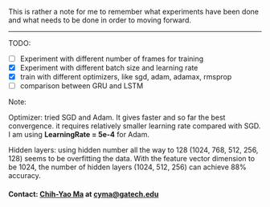 This is rather a note for me to remember what experiments have been done and what needs to be done in order to moving forward. 

---
TODO: 
- [ ] Experiment with different number of frames for training
- [x] Experiment with different batch size and learning rate
- [x] train with different optimizers, like sgd, adam, adamax, rmsprop
- [ ] comparison between GRU and LSTM 

Note: 

Optimizer: tried SGD and Adam. It gives faster and so far the best convergence. it requires relatively smaller learning rate compared with SGD. I am using **LearningRate = 5e-4** for Adam. 

Hidden layers: using hidden number all the way to 128 (1024, 768, 512, 256, 128) seems to be overfitting the data. With the feature vector dimension to be 1024, the number of hidden layers (1024, 512, 256) can achieve 88% accuracy. 


#### Contact: [Chih-Yao Ma](http://shallowdown.wix.com/chih-yao-ma) at <cyma@gatech.edu>
